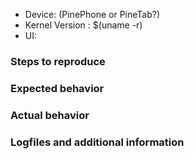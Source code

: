 <!------------------------------------------------------------------------------
--------------------------------------------------------------------------------

IMPORTANT: Bug reports from MEGI'S MULTIBOOT IMAGE will be ignored/closed.

The multiboot image uses a custom kernel image and may not perform well. Use our image instead: https://github.com/dreemurrs-embedded/Pine64-Arch/releases

--------------------------------------------------------------------------------
------------------------------------------------------------------------------->

<!-- Please fill in the blank carefully, as it makes it easier for us to understand you (the user) -->

- Device: (PinePhone or PineTab?)
- Kernel Version : $(uname -r)
- UI: 

### Steps to reproduce
<!-- Describe what causes your bug to occur -->


### Expected behavior
<!-- Describe what you'd expect to happen -->


### Actual behavior
<!-- Describe what actually happens instead -->


### Logfiles and additional information
<!-- Send journalctl of the boot session that the error occurred. -->
